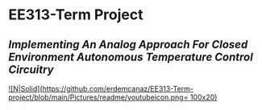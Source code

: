 # EE313-Term Project
## _Implementing An Analog Approach For Closed Environment Autonomous Temperature Control Circuitry_

[![N|Solid](https://github.com/erdemcanaz/EE313-Term-project/blob/main/Pictures/readme/youtubeicon.png= 100x20)](https://www.youtube.com/watch?v=WysXOD-1qQ8&t=92s)
